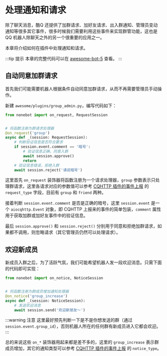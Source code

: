 # 处理通知和请求

除了聊天消息，酷Q 还提供了加群请求、加好友请求、出入群通知、管理员变动通知等很多其它事件，很多时候我们需要利用这些事件来实现群管功能，这也是 QQ 机器人除聊天之外的另一个很重要的应用之一。

本章将介绍如何在插件中处理通知和请求。

:::tip 提示
本章的完整代码可以在 [awesome-bot-5](https://github.com/richardchien/nonebot/tree/master/docs/guide/code/awesome-bot-5) 查看。
:::

## 自动同意加群请求

首先我们可能需要机器人根据条件自动同意加群请求，从而不再需要管理员手动操作。

新建 `awesome/plugins/group_admin.py`，编写代码如下：

```python
from nonebot import on_request, RequestSession


# 将函数注册为群请求处理器
@on_request('group')
async def _(session: RequestSession):
    # 判断验证信息是否符合要求
    if session.event.comment == '暗号':
        # 验证信息正确，同意入群
        await session.approve()
        return
    # 验证信息错误，拒绝入群
    await session.reject('请说暗号')
```

这里首先 `on_request` 装饰器将函数注册为一个请求处理器，`group` 参数表示只处理群请求，这里各请求对应的参数值可以参考 [CQHTTP 插件的事件上报](https://cqhttp.cc/docs/#/Post?id=%E5%8A%A0%E5%A5%BD%E5%8F%8B%E8%AF%B7%E6%B1%82) 的 `request_type` 字段，目前有 `group` 和 `friend` 两种。

接着判断 `session.event.comment` 是否是正确的暗号，这里 `session.event` 是一个 `aiocqhttp.Event` 对象，即 CQHTTP 上报来的事件的简单包装，`comment` 属性用于获取加群或加好友事件中的验证信息。

最后 `session.approve()` 和 `session.reject()` 分别用于同意和拒绝加群请求，如果都不调用，则忽略请求（其它管理员仍然可以处理请求）。

## 欢迎新成员

新成员入群之后，为了活跃气氛，我们可能希望机器人发一段欢迎消息。只需下面的代码即可实现：

```python
from nonebot import on_notice, NoticeSession


# 将函数注册为群成员增加通知处理器
@on_notice('group_increase')
async def _(session: NoticeSession):
    # 发送欢迎消息
    await session.send('欢迎新朋友～')
```

:::warning 注意
这里最好预先判断一下是不是你想发送的群（通过 `session.event.group_id`），否则机器人所在的任何群有新成员进入它都会欢迎。
:::

总的来说这些 `on_*` 装饰器用起来都是差不多的，这里的 `group_increase` 表示群成员增加，其它的通知类型可以参考 [CQHTTP 插件的事件上报](https://cqhttp.cc/docs/#/Post?id=%E7%BE%A4%E6%96%87%E4%BB%B6%E4%B8%8A%E4%BC%A0) 的 `notice_type`。
